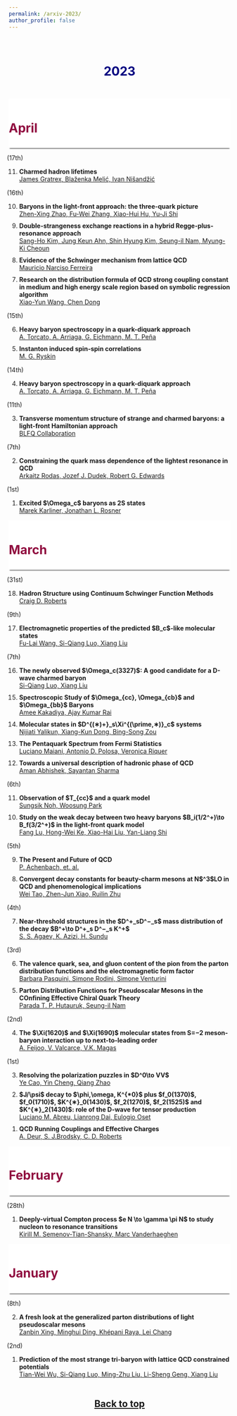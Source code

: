 ```yaml
---
permalink: /arxiv-2023/
author_profile: false
---
```


<a id="top"></a>

<p style="margin-bottom:2cm;"></p>


<h1 style="color:#000080; text-align:center"> 2023 </h1>

<p style="margin-bottom:1.2cm;"></p>


<div style="display: block;background-color:white;position: sticky;top: 0px; padding: 10px 0px 10px 0px;box-shadow: 0 4px 2px -2px gray;z-index: 5;"> <h1 style="color:#900C3F;"> April </h1> </div>

<ol reversed>


  <span style="margin-left: -2.0em">(17th)</span>

  <li style="margin-bottom: 10px;"><b>Charmed hadron lifetimes</b><br> 
  <a href="https://arxiv.org/abs/2304.08404">James Gratrex, Blaženka Melić, Ivan Nišandžić</a> </li>
    
  <span style="margin-left: -2.0em">(16th)</span>

  <li style="margin-bottom: 10px;"><b>Baryons in the light-front approach: the three-quark picture</b><br> 
  <a href="https://arxiv.org/abs/2304.07698"> Zhen-Xing Zhao, Fu-Wei Zhang, Xiao-Hui Hu, Yu-Ji Shi</a> </li>
    
  <li style="margin-bottom: 10px;"><b>Double-strangeness exchange reactions in a hybrid Regge-plus-resonance approach</b><br> 
  <a href="https://arxiv.org/abs/2304.07725">Sang-Ho Kim, Jung Keun Ahn, Shin Hyung Kim, Seung-il Nam, Myung-Ki Cheoun</a> </li>
    
  <li style="margin-bottom: 10px;"><b>Evidence of the Schwinger mechanism from lattice QCD</b><br> 
  <a href="https://arxiv.org/abs/2304.07800"> Mauricio Narciso Ferreira</a> </li>

  <li style="margin-bottom: 10px;"><b>Research on the distribution formula of QCD strong coupling constant in medium and high energy scale region based on symbolic regression algorithm</b><br> 
  <a href="https://arxiv.org/abs/2304.07682"> Xiao-Yun Wang, Chen Dong</a> </li>
    
  <span style="margin-left: -2.0em">(15th)</span>
  
  <li style="margin-bottom: 10px;"><b>Heavy baryon spectroscopy in a quark-diquark approach</b><br> 
  <a href="https://arxiv.org/abs/2304.07393"> A. Torcato, A. Arriaga, G. Eichmann, M. T. Peña</a> </li>

  <li style="margin-bottom: 10px;"><b>Instanton induced spin-spin correlations</b><br> 
  <a href="https://arxiv.org/abs/2304.07528">M. G. Ryskin</a> </li>
    
  <span style="margin-left: -2.0em">(14th)</span>
  
  <li style="margin-bottom: 10px;"><b>Heavy baryon spectroscopy in a quark-diquark approach</b><br> 
  <a href="https://arxiv.org/abs/2304.07393"> A. Torcato, A. Arriaga, G. Eichmann, M. T. Peña</a> </li>
  
  
  <span style="margin-left: -2.0em">(11th)</span>
  
  <li style="margin-bottom: 10px;"><b>Transverse momentum structure of strange and charmed baryons: a light-front Hamiltonian approach</b><br> 
  <a href="https://arxiv.org/abs/2304.05058"> BLFQ Collaboration</a> </li>
  
  <span style="margin-left: -2.0em">(7th)</span>
  
  <li style="margin-bottom: 10px;"><b>Constraining the quark mass dependence of the lightest resonance in QCD</b><br> 
  <a href="https://arxiv.org/abs/2304.03762"> Arkaitz Rodas, Jozef J. Dudek, Robert G. Edwards</a> </li>
  
  <span style="margin-left: -2.0em">(1st)</span>
  
  <li style="margin-bottom: 10px;"><b>Excited $\Omega_c$ baryons as 2S states</b><br> 
  <a href="https://arxiv.org/abs/2304.00407">  Marek Karliner, Jonathan L. Rosner</a> </li>
    
</ol>


<div style="display: block;background-color:white;position: sticky;top: 0px; padding: 10px 0px 10px 0px;box-shadow: 0 4px 2px -2px gray;z-index: 5;"> <h1 style="color:#900C3F;"> March </h1> </div>

<ol reversed>

  <span style="margin-left: -2.0em">(31st)</span>
  
  <li style="margin-bottom: 10px;"><b>Hadron Structure using Continuum Schwinger Function Methods</b><br> 
  <a href="https://arxiv.org/abs/2304.00154">  Craig D. Roberts</a> </li>  

  <span style="margin-left: -2.0em">(9th)</span>
  
  <li style="margin-bottom: 10px;"><b>Electromagnetic properties of the predicted $B_c$-like molecular states</b><br> 
  <a href="https://arxiv.org/abs/2303.04542">  Fu-Lai Wang, Si-Qiang Luo, Xiang Liu</a> </li>  

 
  <span style="margin-left: -2.0em">(7th)</span>
  
  <li style="margin-bottom: 10px;"><b>The newly observed $\Omega_c(3327)$: A good candidate for a D-wave charmed baryon</b><br> 
  <a href="https://arxiv.org/abs/2303.04022">  Si-Qiang Luo, Xiang Liu</a> </li>  

  <li style="margin-bottom: 10px;"><b>Spectroscopic Study of $\Omega_{cc}, \Omega_{cb}$ and $\Omega_{bb}$ Baryons</b><br> 
  <a href="https://arxiv.org/abs/2303.03771">  Amee Kakadiya, Ajay Kumar Rai</a> </li>  

  <li style="margin-bottom: 10px;"><b>Molecular states in $D^{(∗)+}_s\Xi^{(\prime,∗)}_c$ systems</b><br> 
  <a href="https://arxiv.org/abs/2303.03629">  Nijiati Yalikun, Xiang-Kun Dong, Bing-Song Zou</a> </li>  
  
  <li style="margin-bottom: 10px;"><b>The Pentaquark Spectrum from Fermi Statistics</b><br> 
  <a href="https://arxiv.org/abs/2303.04056"> Luciano Maiani, Antonio D. Polosa, Veronica Riquer</a> </li> 

  
  <li style="margin-bottom: 10px;"><b>Towards a universal description of hadronic phase of QCD</b><br> 
  <a href="https://arxiv.org/abs/2303.03994">Aman Abhishek, Sayantan Sharma</a> </li> 
  
  <span style="margin-left: -2.0em">(6th)</span>
  
  <li style="margin-bottom: 10px;"><b>Observation of $T_{cc}$ and a quark model</b><br> 
  <a href="https://arxiv.org/abs/2303.03285">  Sungsik Noh, Woosung Park</a> </li>  

  
  <li style="margin-bottom: 10px;"><b>Study on the weak decay between two heavy baryons $B_i(1/2^+)\to B_f(3/2^+)$ in the light-front quark model</b><br> 
  <a href="https://arxiv.org/abs/2303.02946">  Fang Lu, Hong-Wei Ke, Xiao-Hai Liu, Yan-Liang Shi</a> </li>  
  
  <span style="margin-left: -2.0em">(5th)</span>
  
  <li style="margin-bottom: 10px;"><b>The Present and Future of QCD</b><br> 
  <a href="https://arxiv.org/abs/2303.02579"> P. Achenbach, et. al.</a> </li>  

  <li style="margin-bottom: 10px;"><b>Convergent decay constants for beauty-charm mesons at N$^3$LO in QCD and phenomenological implications</b><br> 
  <a href="https://arxiv.org/abs/2303.02692"> Wei Tao, Zhen-Jun Xiao, Ruilin Zhu</a> </li>  
  
  
   <span style="margin-left: -2.0em">(4th)</span>
  
  <li style="margin-bottom: 10px;"><b>Near-threshold structures in the $D^+_sD^−_s$ mass distribution of the decay $B^+\to D^+_s D^−_s K^+$</b><br> 
  <a href="https://arxiv.org/abs/2303.02457">S. S. Agaev, K. Azizi, H. Sundu</a> </li>  
  
  
   <span style="margin-left: -2.0em">(3rd)</span>
  
  <li style="margin-bottom: 10px;"><b>The valence quark, sea, and gluon content of the pion from the parton distribution functions and the electromagnetic form factor</b><br> 
  <a href="https://arxiv.org/abs/2303.01789"> Barbara Pasquini, Simone Rodini, Simone Venturini</a> </li>  

  
  <li style="margin-bottom: 10px;"><b>Parton Distribution Functions for Pseudoscalar Mesons in the COnfining Effective Chiral Quark Theory</b><br> 
  <a href="https://arxiv.org/abs/2303.01652"> Parada T. P. Hutauruk, Seung-il Nam</a> </li>  
  
  
   <span style="margin-left: -2.0em">(2nd)</span>
  
  <li style="margin-bottom: 10px;"><b>The $\Xi(1620)$ and $\Xi(1690)$ molecular states from S=−2 meson-baryon interaction up to next-to-leading order</b><br> 
  <a href="https://arxiv.org/abs/2303.01323"> A. Feijoo, V. Valcarce, V.K. Magas</a> </li>  
  
  <span style="margin-left: -2.0em">(1st)</span>
  
  <li style="margin-bottom: 10px;"><b>Resolving the polarization puzzles in $D^0\to VV$</b><br> 
  <a href="https://arxiv.org/abs/2303.00535v2">  Ye Cao, Yin Cheng, Qiang Zhao</a> </li>

  <li style="margin-bottom: 10px;"><b>$J/\psi$ decay to $\phi,\omega, K^{*0}$ plus $f_0(1370)$, $f_0(1710)$, $K^{∗}_0(1430)$, $f_2(1270)$, $f_2(1525)$ and $K^{∗}_2(1430)$: role of the D-wave for tensor production</b><br> 
  <a href="https://arxiv.org/abs/2303.00382">  Luciano M. Abreu, Lianrong Dai, Eulogio Oset</a> </li>

  <li style="margin-bottom: 10px;"><b>QCD Running Couplings and Effective Charges</b><br> 
  <a href="https://arxiv.org/abs/2303.00723">A. Deur, S. J.Brodsky, C. D. Roberts</a> </li> 
  
</ol>


<div style="display: block;background-color:white;position: sticky;top: 0px; padding: 10px 0px 10px 0px;box-shadow: 0 4px 2px -2px gray;z-index: 5;"> <h1 style="color:#900C3F;"> February </h1> </div>


<ol reversed>

  <span style="margin-left: -2.0em">(28th)</span>
  
  <li style="margin-bottom: 10px;"><b>Deeply-virtual Compton process $e N \to \gamma \pi N$ to study nucleon to resonance transitions</b><br> 
  <a href="https://arxiv.org/abs/2303.00119">  Kirill M. Semenov-Tian-Shansky, Marc Vanderhaeghen</a> </li>
    
</ol>

<div style="display: block;background-color:white;position: sticky;top: 0px; padding: 10px 0px 10px 0px;box-shadow: 0 4px 2px -2px gray;z-index: 5;"> <h1 style="color:#900C3F;"> January </h1> </div>


<ol reversed>

  <span style="margin-left: -2.0em">(8th)</span>
  
  <li style="margin-bottom: 10px;"><b>A fresh look at the generalized parton distributions of light pseudoscalar mesons</b><br> 
  <a href="https://arxiv.org/abs/2301.02958"> Zanbin Xing, Minghui Ding, Khépani Raya, Lei Chang</a> </li>

  
  <span style="margin-left: -2.0em">(2nd)</span>
  
  <li style="margin-bottom: 10px;"><b>Prediction of the most strange tri-baryon with lattice QCD constrained potentials</b><br> 
  <a href="https://arxiv.org/abs/2301.00630">  Tian-Wei Wu, Si-Qiang Luo, Ming-Zhu Liu, Li-Sheng Geng, Xiang Liu</a> </li>
    
</ol>



<p style="margin-bottom:1.2cm;"></p>

<h2 style="text-align:center"><a href="#top" >Back to top</a></h2>
